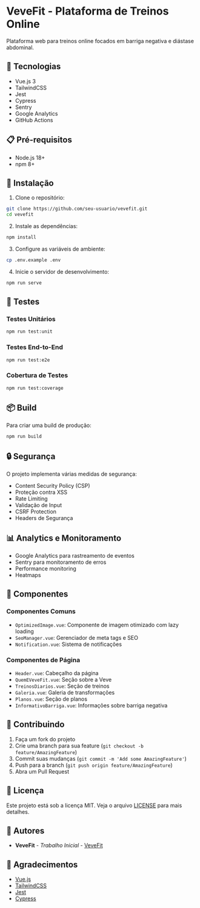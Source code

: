 # VeveFit - Plataforma de Treinos Online

Plataforma web para treinos online focados em barriga negativa e diástase abdominal.

## 🚀 Tecnologias

- Vue.js 3
- TailwindCSS
- Jest
- Cypress
- Sentry
- Google Analytics
- GitHub Actions

## 📋 Pré-requisitos

- Node.js 18+
- npm 8+

## 🔧 Instalação

1. Clone o repositório:
```bash
git clone https://github.com/seu-usuario/vevefit.git
cd vevefit
```

2. Instale as dependências:
```bash
npm install
```

3. Configure as variáveis de ambiente:
```bash
cp .env.example .env
```

4. Inicie o servidor de desenvolvimento:
```bash
npm run serve
```

## 🧪 Testes

### Testes Unitários
```bash
npm run test:unit
```

### Testes End-to-End
```bash
npm run test:e2e
```

### Cobertura de Testes
```bash
npm run test:coverage
```

## 📦 Build

Para criar uma build de produção:
```bash
npm run build
```

## 🔒 Segurança

O projeto implementa várias medidas de segurança:

- Content Security Policy (CSP)
- Proteção contra XSS
- Rate Limiting
- Validação de Input
- CSRF Protection
- Headers de Segurança

## 📊 Analytics e Monitoramento

- Google Analytics para rastreamento de eventos
- Sentry para monitoramento de erros
- Performance monitoring
- Heatmaps

## 🎨 Componentes

### Componentes Comuns
- `OptimizedImage.vue`: Componente de imagem otimizado com lazy loading
- `SeoManager.vue`: Gerenciador de meta tags e SEO
- `Notification.vue`: Sistema de notificações

### Componentes de Página
- `Header.vue`: Cabeçalho da página
- `QuemEVeveFit.vue`: Seção sobre a Veve
- `TreinosDiarios.vue`: Seção de treinos
- `Galeria.vue`: Galeria de transformações
- `Planos.vue`: Seção de planos
- `InformativoBarriga.vue`: Informações sobre barriga negativa

## 📝 Contribuindo

1. Faça um fork do projeto
2. Crie uma branch para sua feature (`git checkout -b feature/AmazingFeature`)
3. Commit suas mudanças (`git commit -m 'Add some AmazingFeature'`)
4. Push para a branch (`git push origin feature/AmazingFeature`)
5. Abra um Pull Request

## 📄 Licença

Este projeto está sob a licença MIT. Veja o arquivo [LICENSE](LICENSE) para mais detalhes.

## 👥 Autores

- **VeveFit** - *Trabalho Inicial* - [VeveFit](https://github.com/vevefit)

## 🙏 Agradecimentos

- [Vue.js](https://vuejs.org/)
- [TailwindCSS](https://tailwindcss.com/)
- [Jest](https://jestjs.io/)
- [Cypress](https://www.cypress.io/)
